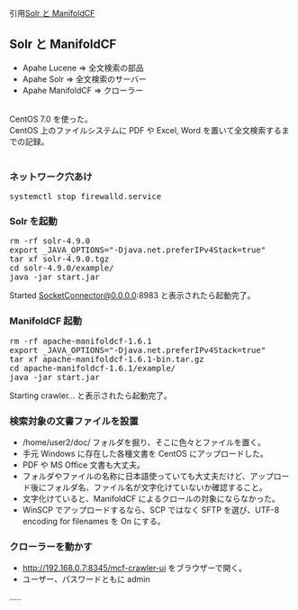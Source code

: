 引用[Solr と ManifoldCF](http://aspplus.nobody.jp/20140714solr/solr.html "Solr と ManifoldCF")<br/>

## Solr と ManifoldCF
- Apahe Lucene ⇒ 全文検索の部品
- Apahe Solr ⇒ 全文検索のサーバー
- Apahe ManifoldCF ⇒ クローラー
<br/>
CentOS 7.0 を使った。<br/>
CentOS 上のファイルシステムに PDF や Excel, Word を置いて全文検索するまでの記録。<br/>
<br/>

### ネットワーク穴あけ
<pre>
systemctl stop firewalld.service
</pre>

### Solr を起動
<pre>
rm -rf solr-4.9.0
export _JAVA_OPTIONS="-Djava.net.preferIPv4Stack=true"
tar xf solr-4.9.0.tgz
cd solr-4.9.0/example/
java -jar start.jar
</pre>

Started SocketConnector@0.0.0.0:8983 と表示されたら起動完了。<br/>

### ManifoldCF 起動
<pre>
rm -rf apache-manifoldcf-1.6.1
export _JAVA_OPTIONS="-Djava.net.preferIPv4Stack=true"
tar xf apache-manifoldcf-1.6.1-bin.tar.gz
cd apache-manifoldcf-1.6.1/example/
java -jar start.jar
</pre>
Starting crawler… と表示されたら起動完了。<br/>

### 検索対象の文書ファイルを設置
- /home/user2/doc/ フォルダを掘り、そこに色々とファイルを置く。
- 手元 Windows に存在した各種文書を CentOS にアップロードした。
- PDF や MS Office 文書も大丈夫。
- フォルダやファイルの名称に日本語使っていても大丈夫だけど、アップロード後にフォルダ名、ファイル名が文字化けていないか確認すること。
- 文字化けていると、ManifoldCF によるクロールの対象にならなかった。
- WinSCP でアップロードするなら、SCP ではなく SFTP を選び、UTF-8 encoding for filenames を On にする。

### クローラーを動かす
- http://192.168.0.7:8345/mcf-crawler-ui をブラウザーで開く。
- ユーザー、パスワードともに admin

.....
